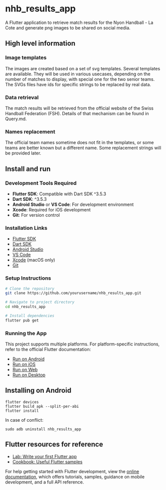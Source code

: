 # nhb_results_app

A Flutter application to retrieve match results for the Nyon Handball - La Cote and generate png images to be shared on social media.

## High level information

### Image templates

The images are created based on a set of svg templates. Several templates are available. They will be used in various usecases, depending on the number of matches to display, with special one for the two senior teams. The SVGs files have ids for specific strings to be replaced by real data.

### Data retrieval

The match results will be retrieved from the official website of the Swiss Handball Federation (FSH). 
Details of that mechanism can be found in Query.md.

### Names replacement

The official team names sometime does not fit in the templates, or some teams are better known but a different name. Some replacement strings will be provided later.

## Install and run

### Development Tools Required

- **Flutter SDK**: Compatible with Dart SDK ^3.5.3
- **Dart SDK**: ^3.5.3
- **Android Studio** or **VS Code**: For development environment
- **Xcode**: Required for iOS development
- **Git**: For version control

### Installation Links

- [Flutter SDK](https://docs.flutter.dev/get-started/install)
- [Dart SDK](https://dart.dev/get-dart)
- [Android Studio](https://developer.android.com/studio)
- [VS Code](https://code.visualstudio.com/download)
- [Xcode](https://developer.apple.com/xcode/) (macOS only)
- [Git](https://git-scm.com/downloads)

### Setup Instructions

```bash
# Clone the repository
git clone https://github.com/yourusername/nhb_results_app.git

# Navigate to project directory
cd nhb_results_app

# Install dependencies
flutter pub get
```

### Running the App

This project supports multiple platforms. For platform-specific instructions, refer to the official Flutter documentation:

- [Run on Android](https://docs.flutter.dev/get-started/test-drive?tab=androidstudio#run-the-app)
- [Run on iOS](https://docs.flutter.dev/get-started/test-drive?tab=androidstudio#run-the-app-on-ios)
- [Run on Web](https://docs.flutter.dev/get-started/web)
- [Run on Desktop](https://docs.flutter.dev/desktop)

## Installing on Android

```
flutter devices
flutter build apk --split-per-abi
flutter install
```

In case of conflict:

```
sudo adb uninstall nhb_results_app
```

## Flutter resources for reference

- [Lab: Write your first Flutter app](https://docs.flutter.dev/get-started/codelab)
- [Cookbook: Useful Flutter samples](https://docs.flutter.dev/cookbook)

For help getting started with Flutter development, view the
[online documentation](https://docs.flutter.dev/), which offers tutorials,
samples, guidance on mobile development, and a full API reference.

